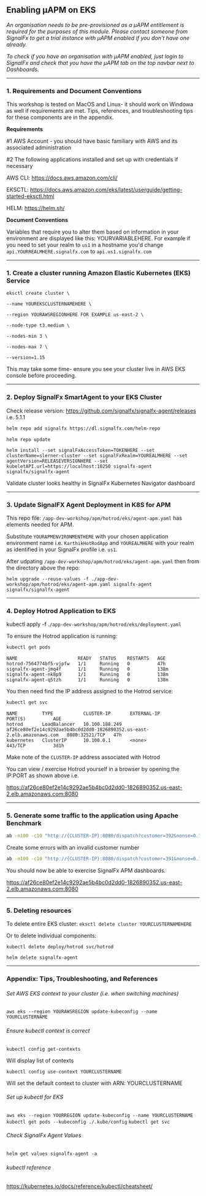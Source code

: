 ## Enabling µAPM on EKS
_An organisation needs to be pre-provisioned as a µAPM entitlement is required for the purposes of this module. Please contact someone from SignalFx to get a trial instance with µAPM enabled if you don’t have one already._

_To check if you have an organisation with µAPM enabled, just login to SignalFx and check that you have the µAPM tab on the top navbar next to Dashboards._

---

### 1. Requirements and Document Conventions

This workshop is tested on MacOS and Linux- it should work on Windowa as well if requirements are met. Tips, references, and troubleshooting tips for these components are in the appendix.

**Requirements**

#1 AWS Account - you should have basic familiary with AWS and its associated administration

#2 The following applications installed and set up with credentials if necessary

AWS CLI: https://docs.aws.amazon.com/cli/

EKSCTL: https://docs.aws.amazon.com/eks/latest/userguide/getting-started-eksctl.html

HELM: https://helm.sh/

**Document Conventions**

Variables that require you to alter them based on information in your environment are displayed like this: YOURVARIABLEHERE. For example if you need to set your realm to `us1` in a hostname you'd change `api.YOURREALMHERE.signalfx.com` to `api.us1.signalfx.com`



---

### 1. Create a cluster running Amazon Elastic Kubernetes (EKS) Service
`eksctl create cluster \`

`--name YOUREKSCLUSTERNAMEHERE \`

`--region YOURAWSREGIONHERE FOR EXAMPLE us-east-2 \`

`--node-type t3.medium \`

`--nodes-min 3 \`

`--nodes-max 7 \`

`--version=1.15`

This may take some time- ensure you see your cluster live in AWS EKS console before proceeding.

---

### 2. Deploy SignalFx SmartAgent to your EKS Cluster
Check release version: https://github.com/signalfx/signalfx-agent/releases i.e. 5.1.1

```bash tab="Input"
helm repo add signalfx https://dl.signalfx.com/helm-repo
```


```text tab="Output"
helm repo update
```

`helm install --set signalFxAccessToken=TOKENHERE --set clusterName=slerner-cluster --set signalFxRealm=YOUREALMHERE --set agentVersion=RELEASEVERSIONHERE --set kubeletAPI.url=https://localhost:10250 signalfx-agent signalfx/signalfx-agent`

Validate cluster looks healthy in SignalFx Kubernetes Navigator dashboard

------

### 3. Update SignalFX Agent Deployment in K8S for APM

This repo file: `/app-dev-workshop/apm/hotrod/eks/agent-apm.yaml` has elements needed for APM. 

Substitute `YOURAPMENVIRONMENTHERE` with your chosen application environment name i.e. `KarthikHotRodApp` and `YOUREALMHERE` with your realm as identified in your SignalFx profile i.e. `us1`.

After udpating `/app-dev-workshop/apm/hotrod/eks/agent-apm.yaml` then from the directory above the repo:

`helm upgrade --reuse-values -f ./app-dev-workshop/apm/hotrod/eks/agent-apm.yaml signalfx-agent signalfx/signalfx-agent`

------

### 4. Deploy Hotrod Application to EKS

kubectl apply -f .`/app-dev-workshop/apm/hotrod/eks/deployment.yaml` 

To ensure the Hotrod application is running:

```bash tab="Input"
kubectl get pods
```

```text tab="Output"
NAME                      READY   STATUS    RESTARTS   AGE
hotrod-7564774bf5-vjpfw   1/1     Running   0          47h
signalfx-agent-jmq4f      1/1     Running   0          138m
signalfx-agent-nk8p9      1/1     Running   0          138m
signalfx-agent-q5tzh      1/1     Running   0          138m
```

You then need find the IP address assigned to the Hotrod service:

```bash tab="Input"
kubectl get svc
```

```text tab="Output"
NAME         TYPE           CLUSTER-IP       EXTERNAL-IP                                                               PORT(S)          AGE
hotrod       LoadBalancer   10.100.188.249   af26ce80ef2e14c9292ae5b4bc0d2dd0-1826890352.us-east-2.elb.amazonaws.com   8080:32521/TCP   47h
kubernetes   ClusterIP      10.100.0.1       <none>                                                                    443/TCP          3d1h
```

Make note of the `CLUSTER-IP` address associated with Hotrod

You can view / exercise Hotrod yourself in a browser by opening the IP:PORT as shown above i.e.

https://af26ce80ef2e14c9292ae5b4bc0d2dd0-1826890352.us-east-2.elb.amazonaws.com:8080

---

### 5. Generate some traffic to the application using Apache Benchmark
```bash
ab -n100 -c10 "http://{CLUSTER-IP}:8080/dispatch?customer=392&nonse=0.17041229755366172" &
```

Create some errors with an invalid customer number

```bash
ab -n100 -c10 "http://{CLUSTER-IP}:8080/dispatch?customer=391&nonse=0.17041229755366172" &
```

You should now be able to exercise SignalFx APM dashboards.

https://af26ce80ef2e14c9292ae5b4bc0d2dd0-1826890352.us-east-2.elb.amazonaws.com:8080

---

### 5. Deleting resources

To delete entire EKS cluster: `eksctl delete cluster YOURCLUSTERNAMEHERE`

Or to delete individual components:

`kubectl delete deploy/hotrod svc/hotrod`

`helm delete signalfx-agent`

---

### Appendix: Tips, Troubleshooting, and References

###### Set AWS EKS context to your cluster (i.e. when switching machines)

`aws eks --region YOURAWSREGION update-kubeconfig --name YOURCLUSTERNAME`

###### Ensure kubectl context is correct

`kubectl config get-contexts`              

Will display list of contexts 

`kubectl config use-context YOURCLUSTERNAME`    

Will set the default context to cluster with ARN: YOURCLUSTERNAME

###### Set up kubectl for EKS

`aws eks --region YOURREGION update-kubeconfig --name YOURCLUSTERNAME`
`kubectl get pods --kubeconfig ./.kube/config`
`kubectl get svc`

###### Check SignalFx Agent Values

`helm get values signalfx-agent -a`

###### kubectl reference

https://kubernetes.io/docs/reference/kubectl/cheatsheet/